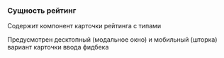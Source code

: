 ### Сущность рейтинг

Содержит компонент карточки рейтинга с типами

Предусмотрен десктопный (модальное окно) и мобильный (шторка) вариант карточки ввода фидбека